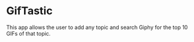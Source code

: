 # GifTastic
This app allows the user to add any topic and search Giphy for the top 10 GIFs of that topic.
